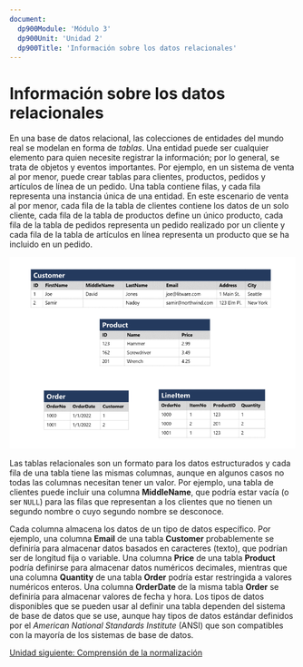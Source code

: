 ```yaml
---
document:
  dp900Module: 'Módulo 3'
  dp900Unit: 'Unidad 2'
  dp900Title: 'Información sobre los datos relacionales'
---
```


# Información sobre los datos relacionales

En una base de datos relacional, las colecciones de entidades del mundo real se modelan en forma de _tablas_. Una entidad puede ser cualquier elemento para quien necesite registrar la información; por lo general, se trata de objetos y eventos importantes. Por ejemplo, en un sistema de venta al por menor, puede crear tablas para clientes, productos, pedidos y artículos de línea de un pedido. Una tabla contiene filas, y cada fila representa una instancia única de una entidad. En este escenario de venta al por menor, cada fila de la tabla de clientes contiene los datos de un solo cliente, cada fila de la tabla de productos define un único producto, cada fila de la tabla de pedidos representa un pedido realizado por un cliente y cada fila de la tabla de artículos en línea representa un producto que se ha incluido en un pedido.

![Tablas relacionales](../img/relational-tables.png)

Las tablas relacionales son un formato para los datos estructurados y cada fila de una tabla tiene las mismas columnas, aunque en algunos casos no todas las columnas necesitan tener un valor. Por ejemplo, una tabla de clientes puede incluir una columna __MiddleName__, que podría estar vacía (o ser `NULL`) para las filas que representan a los clientes que no tienen un segundo nombre o cuyo segundo nombre se desconoce.

Cada columna almacena los datos de un tipo de datos específico. Por ejemplo, una columna __Email__ de una tabla __Customer__ probablemente se definiría para almacenar datos basados en caracteres (texto), que podrían ser de longitud fija o variable. Una columna __Price__ de una tabla __Product__ podría definirse para almacenar datos numéricos decimales, mientras que una columna __Quantity__ de una tabla __Order__ podría estar restringida a valores numéricos enteros. Una columna __OrderDate__ de la misma tabla __Order__ se definiría para almacenar valores de fecha y hora. Los tipos de datos disponibles que se pueden usar al definir una tabla dependen del sistema de base de datos que se use, aunque hay tipos de datos estándar definidos por el _American National Standards Institute_ (ANSI) que son compatibles con la mayoría de los sistemas de base de datos.

[Unidad siguiente: Comprensión de la normalización](03-03-normaliation.md)
